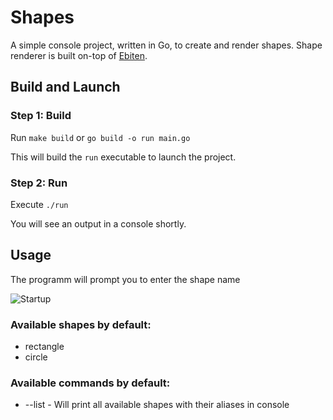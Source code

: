 # Shapes

A simple console project, written in Go, to create and render shapes.
Shape renderer is built on-top of [Ebiten](https://github.com/hajimehoshi/ebiten/).

## Build and Launch
### Step 1: Build
Run `make build` or `go build -o run main.go`

This will build the `run` executable to launch the project.
### Step 2: Run
Execute `./run`

You will see an output in a console shortly.

## Usage
The programm will prompt you to enter the shape name

![Startup](https://github.com/potatoschool/shapes/blob/main/assets/startup.jpg?raw=true)

### Available shapes by default:
- rectangle
- circle

### Available commands by default:
- --list - Will print all available shapes with their aliases in console